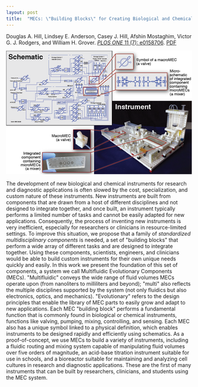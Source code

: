 ```yaml
---
layout: post
title:  "MECs: \"Building Blocks\" for Creating Biological and Chemical Instruments"
---
```


Douglas A. Hill, Lindsey E. Anderson, Casey J. Hill, Afshin Mostaghim, Victor G. J. Rodgers, and William H. Grover.  [*PLOS ONE* 11 (7): e0158706](http://journals.plos.org/plosone/article?id=10.1371/journal.pone.0158706).  [PDF](/assets/mec.pdf)

<img src="/assets/MEC_fig1.png">

The development of new biological and chemical instruments for research and diagnostic applications is often slowed by the cost, specialization, and custom nature of these instruments.  New instruments are built from components that are drawn from a host of different disciplines and not designed to integrate together, and once built, an instrument typically performs a limited number of tasks and cannot be easily adapted for new applications. Consequently, the process of inventing new instruments is very inefficient, especially for researchers or clinicians in resource-limited settings.  To improve this situation, we propose that a family of *standardized multidisciplinary components* is needed, a set of "building blocks" that perform a wide array of different tasks and are designed to integrate together.  Using these components, scientists, engineers, and clinicians would be able to build custom instruments for their own unique needs quickly and easily.  In this work we present the foundation of this set of components, a system we call Multifluidic Evolutionary Components (MECs).  "Multifluidic" conveys the wide range of fluid volumes MECs operate upon (from nanoliters to milliliters and beyond); "multi" also reflects the multiple disciplines supported by the system (not only fluidics but also electronics, optics, and mechanics). "Evolutionary" refers to the design principles that enable the library of MEC parts to easily grow and adapt to new applications.  Each MEC "building block" performs a fundamental function that is commonly found in biological or chemical instruments, functions like valving, pumping, mixing, controlling, and sensing.  Each MEC also has a unique symbol linked to a physical definition, which enables instruments to be designed rapidly and efficiently using schematics.  As a proof-of-concept, we use MECs to build a variety of instruments, including a fluidic routing and mixing system capable of manipulating fluid volumes over five orders of magnitude, an acid-base titration instrument suitable for use in schools, and a bioreactor suitable for maintaining and analyzing cell cultures in research and diagnostic applications.  These are the first of many instruments that can be built by researchers, clinicians, and students using the MEC system.
